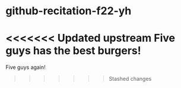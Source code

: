 # github-recitation-f22-yh
<<<<<<< Updated upstream
Five guys has the best burgers!
=======
Five guys again!
>>>>>>> Stashed changes
